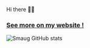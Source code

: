 Hi there 👋😃  

### [See more on my website !](chades.fr)

![Smaug GitHub stats](https://github-readme-stats.vercel.app/api?username=ChadEstoupStreiff&show_icons=true&theme=radical)  
